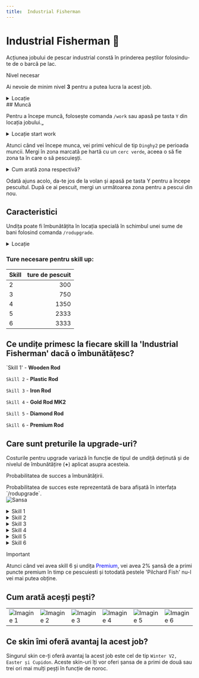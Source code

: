```yaml
---
title:  Industrial Fisherman 
---
```


# Industrial Fisherman 🎣

Acțiunea jobului de pescar industrial constă în prinderea peștilor folosindu-te de o barcă pe lac.

<div class="warning-container">
    <p class="title">Nivel necesar</p>
    <p class="description">Ai nevoie de minim nivel <strong>3</strong> pentru a putea lucra la acest job.</p>
</div>

<details class="details custom-block">
    <summary>Locație</summary>
    <p>![Locatie](https://i.imgur.com/QFQUStO.png "Locație")</p>
</details>
## Muncă

Pentru a începe muncă, folosește comanda `/work` sau apasă pe tasta `Y` din locația jobului.„

<details class="details custom-block">
    <summary>Locație start work</summary>
    <p>![Locatie](https://i.imgur.com/BGL4fWD.png "Locație")</p>
</details>

Atunci când vei începe munca, vei primi  vehicul de tip `Dinghy2` pe perioada muncii. Mergi în zona marcată pe hartă cu un `cerc verde`, aceea o să fie zona ta în care o să pescuieșți.

<details class="details custom-block">
    <summary>Cum arată zona respectivă?</summary>
    <p>![Locatie](https://i.imgur.com/l3DZMvD.png "Locație")</p>
</details>

Odată ajuns acolo, da-te jos de la volan și apasă pe tasta Y pentru a începe pescuitul. După ce ai pescuit, mergi un următoarea zona pentru a pescui din nou.

## Caracteristici
Undița poate fi îmbunătățita în locația specială în schimbul unei sume de bani folosind comanda `/rodupgrade`.


<details class="details custom-block">
    <summary>Locație</summary>
    <p>![Locatie](https://i.imgur.com/F0dVdkt.png "Locație")</p>
</details>

### Ture necesare pentru skill up:

| Skill         | ture de pescuit  |
| ------------- | ----:  |
| 2             | 300 |
| 3             | 750 |
| 4             | 1350 |
| 5             | 2333 |
| 6             |3333 |

## Ce undițe primesc la fiecare skill la 'Industrial Fisherman' dacă o îmbunătățesc?

`Skill 1' - **Wooden Rod**

`Skill 2` - **Plastic Rod**

`Skill 3` - **Iron Rod**

`Skill 4` - **Gold Rod MK2**

`Skill 5` - **Diamond Rod**

`Skill 6` - **Premium Rod**

## Care sunt preturile la upgrade-uri?

Costurile pentru upgrade variază în funcție de tipul de undiță deținută și de nivelul de îmbunătățire (**+**) aplicat asupra acesteia.

<div class="danger-container">
    <p class="title">Probabilitatea de succes a îmbunătățirii.</p>
    <p class="description">Probabilitatea de succes este reprezentată de bara afișată în interfața `/rodupgrade`. <br> <img src="https://i.imgur.com/4YTaKqm.png" alt="Sansa"></p>
</div>
<details class="details custom-block">
    <summary>Skill 1</summary>
    <p>Upgrade-ul +1 are un cost de `1.000$`</p>
    <p>Upgrade-ul +2 are un cost de `2.000$`</p>
    <p>Upgrade-ul +3 are un cost de `3.000$`</p>
    <p>Upgrade-ul +4 are un cost de `4.000$`</p>
    <p>Upgrade-ul +5 are un cost de `5.000$`</p>
    <p>Upgrade-ul +6 are un cost de `6.000$`</p>
    <p>Upgrade-ul +7 are un cost de `7.000$`</p>
    <p>Upgrade-ul +8 are un cost de `8.000$`</p>
    <p>Upgrade-ul +9 are un cost de `9.000$`</p>
    <p>Upgrade-ul pentru undița **Plastic** va avea un cost de `25.000$` și va necesita 30 de pești de tip <strong>Pilchard Fish</strong></p>
</details>
<details class="details custom-block">
    <summary>Skill 2</summary>
    <p>Upgrade-ul +1 are un cost de `2.000$`</p>
    <p>Upgrade-ul +2 are un cost de `4.000$`</p>
    <p>Upgrade-ul +3 are un cost de `6.000$`</p>
    <p>Upgrade-ul +4 are un cost de `8.000$`</p>
    <p>Upgrade-ul +5 are un cost de `10.000$`</p>
    <p>Upgrade-ul +6 are un cost de `12.000$`</p>
    <p>Upgrade-ul +7 are un cost de `14.000$`</p>
    <p>Upgrade-ul +8 are un cost de `16.000$`</p>
    <p>Upgrade-ul +9 are un cost de `18.000$`</p>
    <p>Upgrade-ul pentru undița **Iron** va avea un cost de `50.000$` și va necesita 10 pești de tip <strong>Tiger Butterflyfish</strong></p>
</details>
<details class="details custom-block">
    <summary>Skill 3</summary>
    <p>Upgrade-ul +1 are un cost de `3.500$`</p>
    <p>Upgrade-ul +2 are un cost de `7.000$`</p>
    <p>Upgrade-ul +3 are un cost de `10.500$`</p>
    <p>Upgrade-ul +4 are un cost de `14.000$`</p>
    <p>Upgrade-ul +5 are un cost de `17.500$`</p>
    <p>Upgrade-ul +6 are un cost de `21.000$`</p>
    <p>Upgrade-ul +7 are un cost de `24.500$`</p>
    <p>Upgrade-ul +8 are un cost de `28.000$`</p>
    <p>Upgrade-ul +9 are un cost de `31.500$`</p>
    <p>Upgrade-ul pentru undița **Gold** va avea un cost de `100.000$` și va necesita 15 pești de tip <strong>Yellow Fish</strong></p>
</details>
<details class="details custom-block">
    <summary>Skill 4</summary>
    <p>Upgrade-ul +1 are un cost de `7.250$`</p>
    <p>Upgrade-ul +2 are un cost de `14.500$`</p>
    <p>Upgrade-ul +3 are un cost de `21.750$`</p>
    <p>Upgrade-ul +4 are un cost de `29.000$`</p>
    <p>Upgrade-ul +5 are un cost de `36.250$`</p>
    <p>Upgrade-ul +6 are un cost de `43.500$`</p>
    <p>Upgrade-ul +7 are un cost de `50.750$`</p>
    <p>Upgrade-ul +8 are un cost de `58.000$`</p>
    <p>Upgrade-ul +9 are un cost de `65.250$`</p>
    <p>Upgrade-ul pentru undița **Diamond** va avea un cost de `300.000$` și va necesita 17 pești de tip <strong>Tuna Fish</strong></p>
</details>
<details class="details custom-block">
    <summary>Skill 5</summary>
    <p>Upgrade-ul +1 are un cost de `10.000$`</p>
    <p>Upgrade-ul +2 are un cost de `20.000$`</p>
    <p>Upgrade-ul +3 are un cost de `30.000$`</p>
    <p>Upgrade-ul +4 are un cost de `40.000$`</p>
    <p>Upgrade-ul +5 are un cost de `50.000$`</p>
    <p>Upgrade-ul +6 are un cost de `60.000$`</p>
    <p>Upgrade-ul +7 are un cost de `70.000$`</p>
    <p>Upgrade-ul +8 are un cost de `80.000$`</p>
    <p>Upgrade-ul +9 are un cost de `90.000$`</p>
    <p>Upgrade-ul pentru undița **Premium** va avea un cost de `100.000$`, 100 de <span style="color:red">Premium Points</span> și va necesita 15 pești de tip <strong>Swords</strong></p>
</details>
<details class="details custom-block">
    <summary>Skill 6</summary>
 <p>Upgrade-ul +1 costă <span style="color: blue">150 BPoints</span></p>
    <p>Upgrade-ul +2 costă <span style="color: blue">300 BPoints</span></p>
    <p>Upgrade-ul +3 costă <span style="color: blue">450 BPoints</span></p>
    <p>Upgrade-ul +4 costă <span style="color: blue">600 BPoints</span></p>
    <p>Upgrade-ul +5 costă <span style="color: blue">750 BPoints</span></p>
    <p>Upgrade-ul +6 costă <span style="color: blue">900 BPoints</span></p>
    <p>Upgrade-ul +7 costă <span style="color: blue">1.050 BPoints</span></p>
    <p>Upgrade-ul +8 costă <span style="color: blue">1.200 BPoints</span></p>
    <p>Upgrade-ul +9 costă <span style="color: blue">1.350 BPoints</span></p>
</details>
<div class="important-container">
    <p class="title">Important</p>
    <p class="description">Atunci când vei avea skill 6 și undița <span style="color:blue">Premium</span>, vei avea 2% șansă de a primi puncte premium în timp ce pescuiesti și totodată pestele 'Pilchard Fish' nu-l vei mai putea obține.</p>
</div>

## Cum arată aceșți pești?

<table>
    <tr>
        <td><img src="https://i.imgur.com/KanAgqJ.png" alt="Imagine 1"></td>
        <td><img src="https://i.imgur.com/sZutru0.png" alt="Imagine 2"></td>
        <td><img src="https://i.imgur.com/Tl7dnTf.png" alt="Imagine 3"></td>
        <td><img src="https://i.imgur.com/2EFtC63.png" alt="Imagine 4"></td>
        <td><img src="https://i.imgur.com/aRB5Zzf.png" alt="Imagine 5"></td>
        <td><img src="https://i.imgur.com/UtLnHp5.png" alt="Imagine 6"></td>
    </tr>
</table>

## Ce skin îmi oferă avantaj la acest job?

Singurul skin ce-ți oferă avantaj la acest job este cel de tip `Winter V2, Easter și Cupidon`. Aceste skin-uri îți vor oferi șansa de a primi de două sau trei ori mai mulți peșți în funcție de noroc.

